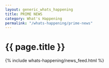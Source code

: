 ```yaml
---
layout: generic_whats_happening
title: PRIME NEWS
category: What's Happening
permalink: "/whats-happening/prime-news"
---
```


# {{ page.title }}

{% include whats-happening/news_feed.html %}

